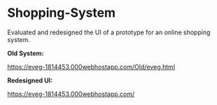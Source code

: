 # Shopping-System

Evaluated and redesigned the UI of a prototype for an online shopping system.

**Old System:**

https://eveg-1814453.000webhostapp.com/Old/eveg.html


**Redesigned UI:**

https://eveg-1814453.000webhostapp.com/
